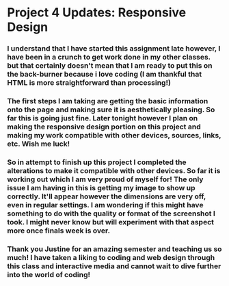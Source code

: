 # Project 4 Updates: Responsive Design

### I understand that I have started this assignment late however, I have been in a crunch to get work done in my other classes. but that certainly doesn't mean that I am ready to put this on the back-burner because i love coding (I am thankful that HTML is more straightforward than processing!)

### The first steps I am taking are getting the basic information onto the page and making sure it is aesthetically pleasing. So far this is going just fine. Later tonight however I plan on making the responsive design portion on this project and making my work compatible with other devices, sources, links, etc. Wish me luck!

### So in attempt to finish up this project I completed the alterations to make it compatible with other devices. So far it is working out which I am very proud of myself for! The only issue I am having in this is getting my image to show up correctly. It'll appear however the dimensions are very off, even in regular settings. I am wondering if this might have something to do with the quality or format of the screenshot I took. I might never know but will experiment with that aspect more once finals week is over.

### Thank you Justine for an amazing semester and teaching us so much! I have taken a liking to coding and web design through this class and interactive media and cannot wait to dive further into the world of coding!
